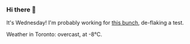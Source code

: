 ### Hi there :wave:

It's Wednesday! I'm probably working for [this bunch](https://github.com/kohofinancial), de-flaking a test.

Weather in Toronto: overcast, at -8°C.
